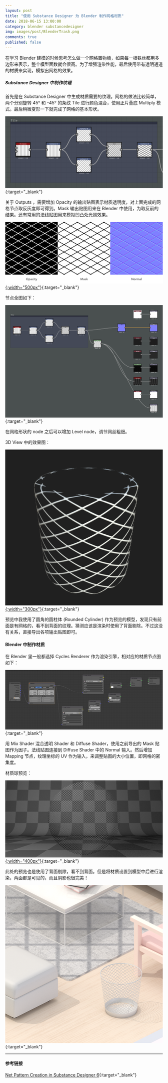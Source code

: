 ```yaml
---
layout: post
title: "使用 Substance Designer 为 Blender 制作网格材质"
date: 2018-06-15 13:00:00
category: blender substancedesigner
img: images/post/BlenderTrash.png
comments: true
published: false
---
```


在学习 Blender 建模的时候思考怎么做一个网格置物桶，如果每一根铁丝都用多边形来表示，整个模型面数就会很高。为了增强渲染性能，最后使用带有透明通道的材质来实现，模拟出网格的效果。

<!-- more -->



##### Substance Designer 中制作纹理

首先是在 Substance Designer 中生成材质需要的纹理。网格的做法比较简单，两个分别旋转 45° 和 -45° 的条纹 Tile 进行颜色混合，使用正片叠底 Multiply 模式。最后稍微变形一下就完成了网格的基本形状。

[![net_tile](../../images/post/blendernet/net_tile.png)](../../images/post/blendernet/net_tile.png){:target="_blank"}

关于 Outputs ，需要增加 Opacity 的输出贴图表示材质透明度，对上面完成的网格节点取反灰度即可得到。Mask 输出贴图用来在 Blender 中使用，为取反前的结果。还有常用的法线贴图用来模拟凹凸处光照效果。

[![net_map](../../images/post/blendernet/net_map.png){:width="500px"}](../../images/post/blendernet/net_map.png){:target="_blank"}

节点全图如下：

[![net_graphics](../../images/post/blendernet/net_graphics.png)](../../images/post/blendernet/net_graphics.png){:target="_blank"}

在网格形状的 node 之后可以增加 Level node，调节网丝粗细。



3D View 中的效果图：

[![net_view](../../images/post/blendernet/net_view.png){:width="300px"}](../../images/post/blendernet/net_view.png){:target="_blank"}

预览中我使用了圆角的圆柱体 (Rounded Cylinder) 作为预览的模型，发现只有前面是有网格的，看不到背面的纹理。猜测应该是渲染时使用了背面剔除。不过这没有关系，直接导出各项输出贴图即可。



#### Blender 中制作材质

在 Blender 里一般都选择 Cycles Renderer 作为渲染引擎，相对应的材质节点图如下：

[![net_nodes](../../images/post/blendernet/net_nodes.png)](../../images/post/blendernet/net_nodes.png){:target="_blank"}

用 Mix Shader 混合透明 Shader 和 Diffuse Shader，使用之前导出的 Mask 贴图作为因子。法线贴图连接到 Diffuse Shader 中的 Normal 输入。然后增加 Mapping 节点，纹理坐标的 UV 作为输入，来调整贴图的大小位置，即网格的密集度。



材质球预览：

[![net_material](../../images/post/blendernet/net_material.png){:width="400px"}](../../images/post/blendernet/net_material.png){:target="_blank"}

此处的预览也是使用了背面剔除，看不到背面。但是将材质设置到模型中后进行渲染，两面都是可见的，而且阴影也很完美！

[![CUBEROOM_Hello_Trash](../../images/post/cuberoom/CUBEROOM_Hello_Trash.png)](../../images/post/cuberoom/CUBEROOM_Hello_Trash.png){:target="_blank"}



---

#### 参考链接

[Net Pattern Creation in Substance Designer 6](https://www.youtube.com/watch?v=9QHUAf5yO1c){:target="_blank"}